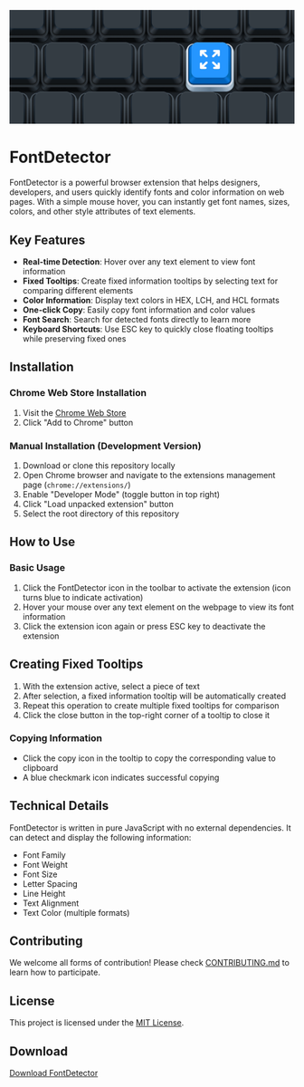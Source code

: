 ![FontDetector Preview](thumbnail.png)

# FontDetector

FontDetector is a powerful browser extension that helps designers, developers, and users quickly identify fonts and color information on web pages. With a simple mouse hover, you can instantly get font names, sizes, colors, and other style attributes of text elements.

## Key Features

- **Real-time Detection**: Hover over any text element to view font information
- **Fixed Tooltips**: Create fixed information tooltips by selecting text for comparing different elements
- **Color Information**: Display text colors in HEX, LCH, and HCL formats
- **One-click Copy**: Easily copy font information and color values
- **Font Search**: Search for detected fonts directly to learn more
- **Keyboard Shortcuts**: Use ESC key to quickly close floating tooltips while preserving fixed ones

## Installation

### Chrome Web Store Installation
1. Visit the [Chrome Web Store](https://chromewebstore.google.com/detail/fontdetector/jphgedmdokkhlllaibcbndaccmdcckfe)
2. Click "Add to Chrome" button

### Manual Installation (Development Version)
1. Download or clone this repository locally
2. Open Chrome browser and navigate to the extensions management page (`chrome://extensions/`)
3. Enable "Developer Mode" (toggle button in top right)
4. Click "Load unpacked extension" button
5. Select the root directory of this repository

## How to Use

### Basic Usage
1. Click the FontDetector icon in the toolbar to activate the extension (icon turns blue to indicate activation)
2. Hover your mouse over any text element on the webpage to view its font information
3. Click the extension icon again or press ESC key to deactivate the extension

## Creating Fixed Tooltips
1. With the extension active, select a piece of text
2. After selection, a fixed information tooltip will be automatically created
3. Repeat this operation to create multiple fixed tooltips for comparison
4. Click the close button in the top-right corner of a tooltip to close it

### Copying Information
- Click the copy icon in the tooltip to copy the corresponding value to clipboard
- A blue checkmark icon indicates successful copying

## Technical Details

FontDetector is written in pure JavaScript with no external dependencies. It can detect and display the following information:

- Font Family
- Font Weight
- Font Size
- Letter Spacing
- Line Height
- Text Alignment
- Text Color (multiple formats)

## Contributing

We welcome all forms of contribution! Please check [CONTRIBUTING.md](CONTRIBUTING.md) to learn how to participate.

## License

This project is licensed under the [MIT License](LICENSE).

## Download

[Download FontDetector](https://chromewebstore.google.com/detail/fontdetector/jphgedmdokkhlllaibcbndaccmdcckfe)
